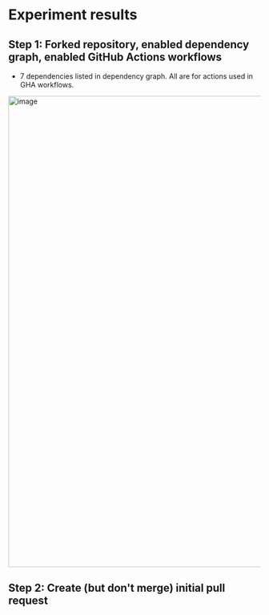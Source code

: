 # Experiment results

## Step 1: Forked repository, enabled dependency graph, enabled GitHub Actions workflows

- 7 dependencies listed in dependency graph. All are for actions used in GHA workflows.

<img width="939" alt="image" src="https://github.com/user-attachments/assets/a31fb368-7a0b-4424-9df3-4c0db232eb22" />

## Step 2: Create (but don't merge) initial pull request

